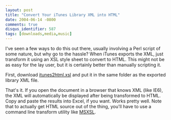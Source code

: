 ```yaml
---
layout: post
title: "Convert Your iTunes Library XML into HTML"
date: 2004-06-14 -0800
comments: true
disqus_identifier: 587
tags: [downloads,media,music]
---
```

I've seen a few ways to do this out there, usually involving a Perl
script of some nature, but why go to the hassle? When iTunes exports the
XML, just transform it using an XSL style sheet to convert to HTML. This
might not be as easy for the lay user, but it is certainly better than
manually scripting it.

 First, download
[itunes2html.xsl](https://gist.github.com/tillig/a9f1aeb445bc5e63b8050da15a98096c)
and put it in the same folder as the exported library XML file.

 That's it. If you open the document in a browser that knows XML (like
IE6), the XML will automatically be displayed after being transformed to
HTML. Copy and paste the results into Excel, if you want. Works pretty
well. Note that to actually get HTML source out of the thing, you'll
have to use a command line transform utility like
[MSXSL](http://www.amazon.com/exec/obidos/ASIN/http://www.microsoft.com/downloads/details.aspx?FamilyId=2FB55371-C94E-4373-B0E9-DB4816552E41&displaylang=en/mhsvortex).
